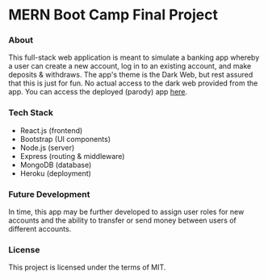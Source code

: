 # MERN Boot Camp Final Project

### About

This full-stack web application is meant to simulate a banking app whereby a user can create a new account, log in to an existing account, and make deposits & withdraws. The app's theme is the Dark Web, but rest assured that this is just for fun. No actual access to the dark web provided from the app. You can access the deployed (parody) app [here](https://mern-banking-app-c47015ff9ef1.herokuapp.com/#/).

### Tech Stack

- React.js (frontend)
- Bootstrap (UI components)
- Node.js (server)
- Express (routing & middleware)
- MongoDB (database)
- Heroku (deployment)

### Future Development

In time, this app may be further developed to assign user roles for new accounts and the ability to transfer or send money between users of different accounts.

### License

This project is licensed under the terms of MIT.
